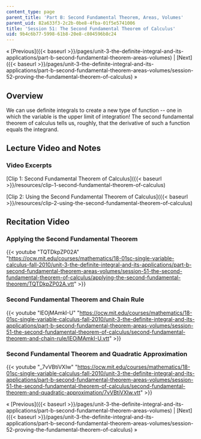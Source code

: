 ```yaml
---
content_type: page
parent_title: 'Part B: Second Fundamental Theorem, Areas, Volumes'
parent_uid: 82a633f3-2c2b-0be8-4fba-01f5e5741006
title: 'Session 51: The Second Fundamental Theorem of Calculus'
uid: 9b4c6b77-5998-61b8-20e8-c804596b8c24
---
```


« [Previous]({{< baseurl >}}/pages/unit-3-the-definite-integral-and-its-applications/part-b-second-fundamental-theorem-areas-volumes) | [Next]({{< baseurl >}}/pages/unit-3-the-definite-integral-and-its-applications/part-b-second-fundamental-theorem-areas-volumes/session-52-proving-the-fundamental-theorem-of-calculus) »

Overview
--------

We can use definite integrals to create a new type of function -- one in which the variable is the upper limit of integration! The second fundamental theorem of calculus tells us, roughly, that the derivative of such a function equals the integrand.

Lecture Video and Notes
-----------------------

### Video Excerpts

[Clip 1: Second Fundamental Theorem of Calculus]({{< baseurl >}}/resources/clip-1-second-fundamental-theorem-of-calculus)

[Clip 2: Using the Second Fundamental Theorem of Calculus]({{< baseurl >}}/resources/clip-2-using-the-second-fundamental-theorem-of-calculus)

Recitation Video
----------------

### Applying the Second Fundamental Theorem

{{< youtube "TQTDkpZP02A" "https://ocw.mit.edu/courses/mathematics/18-01sc-single-variable-calculus-fall-2010/unit-3-the-definite-integral-and-its-applications/part-b-second-fundamental-theorem-areas-volumes/session-51-the-second-fundamental-theorem-of-calculus/applying-the-second-fundamental-theorem/TQTDkpZP02A.vtt" >}}

### Second Fundamental Theorem and Chain Rule

{{< youtube "lEOjMAmkI-U" "https://ocw.mit.edu/courses/mathematics/18-01sc-single-variable-calculus-fall-2010/unit-3-the-definite-integral-and-its-applications/part-b-second-fundamental-theorem-areas-volumes/session-51-the-second-fundamental-theorem-of-calculus/second-fundamental-theorem-and-chain-rule/lEOjMAmkI-U.vtt" >}}

### Second Fundamental Theorem and Quadratic Approximation

{{< youtube "_7vVBtiVXIw" "https://ocw.mit.edu/courses/mathematics/18-01sc-single-variable-calculus-fall-2010/unit-3-the-definite-integral-and-its-applications/part-b-second-fundamental-theorem-areas-volumes/session-51-the-second-fundamental-theorem-of-calculus/second-fundamental-theorem-and-quadratic-approximation/7vVBtiVXIw.vtt" >}}

« [Previous]({{< baseurl >}}/pages/unit-3-the-definite-integral-and-its-applications/part-b-second-fundamental-theorem-areas-volumes) | [Next]({{< baseurl >}}/pages/unit-3-the-definite-integral-and-its-applications/part-b-second-fundamental-theorem-areas-volumes/session-52-proving-the-fundamental-theorem-of-calculus) »
